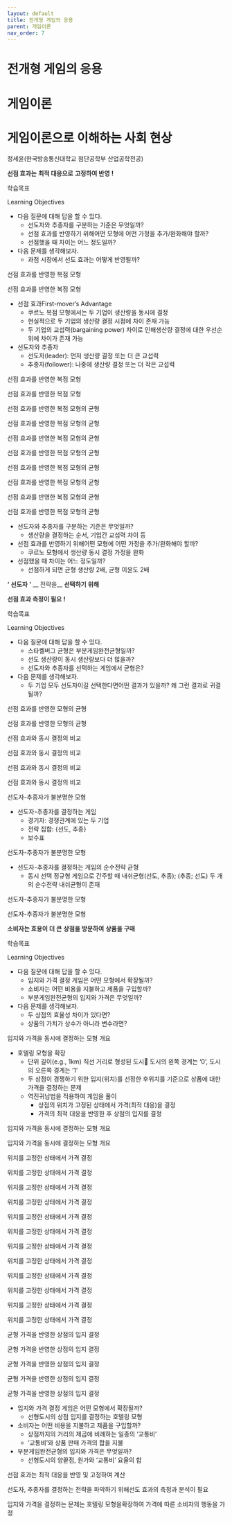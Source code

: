```yaml
---
layout: default
title: 전개형 게임의 응용
parent: 게임이론
nav_order: 7
---
```


# 전개형 게임의 응용

# 게임이론

# 게임이론으로 이해하는 사회 현상

정세윤\(한국방송통신대학교 첨단공학부 산업공학전공\)

<span style="color:#2C2C2C"> __선점 효과는__ </span>  <span style="color:#2C2C2C"> __최적 대응으로__ </span>  <span style="color:#2C2C2C"> __고정하여 반영__ </span>  <span style="color:#2C2C2C"> __\!__ </span>

학습목표

Learning Objectives

* 다음 질문에 대해 답을 할 수 있다\.
  * 선도자와 추종자를 구분하는 기준은 무엇일까?
  * 선점 효과를 반영하기 위해어떤 모형에 어떤 가정을 추가/완화해야 할까?
  * 선점했을 때 차이는 어느 정도일까?
* 다음 문제를 생각해보자\.
  * 과점 시장에서 선도 효과는 어떻게 반영될까?

선점 효과를 반영한 복점 모형

선점 효과를 반영한 복점 모형

* 선점 효과First\-mover’s Advantage
  * 쿠르노 복점 모형에서는 두 기업이 생산량을 동시에 결정
  * 현실적으로 두 기업의 생산량 결정 시점에 차이 존재 가능
  * 두 기업의 교섭력\(bargaining power\) 차이로 인해생산량 결정에 대한 우선순위에 차이가 존재 가능
* 선도자와 추종자
  * 선도자\(leader\): 먼저 생산량 결정 또는 더 큰 교섭력
  * 추종자\(follower\): 나중에 생산량 결정 또는 더 작은 교섭력

선점 효과를 반영한 복점 모형

선점 효과를 반영한 복점 모형

선점 효과를 반영한 복점 모형의 균형

선점 효과를 반영한 복점 모형의 균형

선점 효과를 반영한 복점 모형의 균형

선점 효과를 반영한 복점 모형의 균형

선점 효과를 반영한 복점 모형의 균형

선점 효과를 반영한 복점 모형의 균형

선점 효과를 반영한 복점 모형의 균형

선점 효과를 반영한 복점 모형의 균형

* 선도자와 추종자를 구분하는 기준은 무엇일까?
  * 생산량을 결정하는 순서\, 기업간 교섭력 차이 등
* 선점 효과를 반영하기 위해어떤 모형에 어떤 가정을 추가/완화해야 할까?
  * 쿠르노 모형에서 생산량 동시 결정 가정을 완화
* 선점했을 때 차이는 어느 정도일까?
  * 선점하게 되면 균형 생산량 2배\, 균형 이윤도 2배

<span style="color:#2C2C2C"> __‘__ </span>  <span style="color:#2C2C2C"> __선도자__ </span>  <span style="color:#2C2C2C"> __’__ </span>  <span style="color:#2C2C2C"> __ 전략을__ </span>  <span style="color:#2C2C2C"> __선택하기 위해__ </span>

<span style="color:#2C2C2C"> __선점 효과 측정이 필요__ </span>  <span style="color:#2C2C2C"> __\!__ </span>

학습목표

Learning Objectives

* 다음 질문에 대해 답을 할 수 있다\.
  * 스타켈버그 균형은 부분게임완전균형일까?
  * 선도 생산량이 동시 생산량보다 더 많을까?
  * 선도자와 추종자를 선택하는 게임에서 균형은?
* 다음 문제를 생각해보자\.
  * 두 기업 모두 선도자이길 선택한다면어떤 결과가 있을까? 왜 그런 결과로 귀결될까?

선점 효과를 반영한 모형의 균형

선점 효과를 반영한 모형의 균형

선점 효과와 동시 결정의 비교

선점 효과와 동시 결정의 비교

선점 효과와 동시 결정의 비교

선점 효과와 동시 결정의 비교

선도자\-추종자가 불분명한 모형

* 선도자\-추종자를 결정하는 게임
  * 경기자: 경쟁관계에 있는 두 기업
  * 전략 집합: \{선도\, 추종\}
  * 보수표

선도자\-추종자가 불분명한 모형

* 선도자\-추종자를 결정하는 게임의 순수전략 균형
  * 동시 선택 정규형 게임으로 간주할 때 내쉬균형\(선도\, 추종\); \(추종; 선도\) 두 개의 순수전략 내쉬균형이 존재

선도자\-추종자가 불분명한 모형

선도자\-추종자가 불분명한 모형

<span style="color:#2C2C2C"> __소비자는 효용이 더 큰__ </span>  <span style="color:#2C2C2C"> __상점을 방문하여__ </span>  <span style="color:#2C2C2C"> __상품을 구매__ </span>

학습목표

Learning Objectives

* 다음 질문에 대해 답을 할 수 있다\.
  * 입지와 가격 결정 게임은 어떤 모형에서 확장될까?
  * 소비자는 어떤 비용을 지불하고 제품을 구입할까?
  * 부분게임완전균형의 입지와 가격은 무엇일까?
* 다음 문제를 생각해보자\.
  * 두 상점의 효율성 차이가 있다면?
  * 상품의 가치가 상수가 아니라 변수라면?

입지와 가격을 동시에 결정하는 모형 개요

* 호텔링 모형을 확장
  * 단위 길이\(e\.g\.\, 1km\) 직선 거리로 형성된 도시 도시의 왼쪽 경계는 ‘0’\, 도시의 오른쪽 경계는 ‘1’
  * 두 상점이 경쟁하기 위한 입지\(위치\)를 선정한 후위치를 기준으로 상품에 대한 가격을 결정하는 문제
  * 역진귀납법을 적용하여 게임을 풀이
    * 상점의 위치가 고정된 상태에서 가격\(최적 대응\)을 결정
    * 가격의 최적 대응을 반영한 후 상점의 입지를 결정

입지와 가격을 동시에 결정하는 모형 개요

입지와 가격을 동시에 결정하는 모형 개요

위치를 고정한 상태에서 가격 결정

위치를 고정한 상태에서 가격 결정

위치를 고정한 상태에서 가격 결정

위치를 고정한 상태에서 가격 결정

위치를 고정한 상태에서 가격 결정

위치를 고정한 상태에서 가격 결정

위치를 고정한 상태에서 가격 결정

위치를 고정한 상태에서 가격 결정

위치를 고정한 상태에서 가격 결정

위치를 고정한 상태에서 가격 결정

위치를 고정한 상태에서 가격 결정

위치를 고정한 상태에서 가격 결정

균형 가격을 반영한 상점의 입지 결정

균형 가격을 반영한 상점의 입지 결정

균형 가격을 반영한 상점의 입지 결정

균형 가격을 반영한 상점의 입지 결정

균형 가격을 반영한 상점의 입지 결정

* 입지와 가격 결정 게임은 어떤 모형에서 확장될까?
  * 선형도시의 상점 입지를 결정하는 호텔링 모형
* 소비자는 어떤 비용을 지불하고 제품을 구입할까?
  * 상점까지의 거리의 제곱에 비례하는 일종의 ‘교통비’
  * ‘교통비’와 상품 판매 가격의 합을 지불
* 부분게임완전균형의 입지와 가격은 무엇일까?
  * 선형도시의 양끝점\, 원가와 ‘교통비’ 요율의 합

선점 효과는 최적 대응을 반영 및 고정하여 계산

선도자\, 추종자를 결정하는 전략을 파악하기 위해선도 효과의 측정과 분석이 필요

입지와 가격을 결정하는 문제는 호텔링 모형을확장하여 가격에 따른 소비자의 행동을 가정

